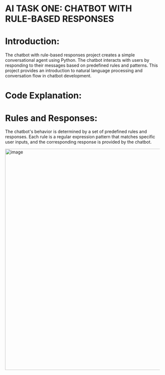 # AI TASK ONE: CHATBOT WITH RULE-BASED RESPONSES
# Introduction:
The chatbot with rule-based responses project creates a simple conversational agent using Python. The chatbot interacts with users by responding to their messages based on predefined rules and patterns. This project provides an introduction to natural language processing and conversation flow in chatbot development.

# Code Explanation:
# Rules and Responses:
The chatbot's behavior is determined by a set of predefined rules and responses. Each rule is a regular expression pattern that matches specific user inputs, and the corresponding response is provided by the chatbot.

<img width="722" alt="image" src="https://github.com/Berlinshaju/CODTech-AI-Task-1/assets/66897078/6028bf13-79d3-4fd6-acbf-8f278b230db8">



